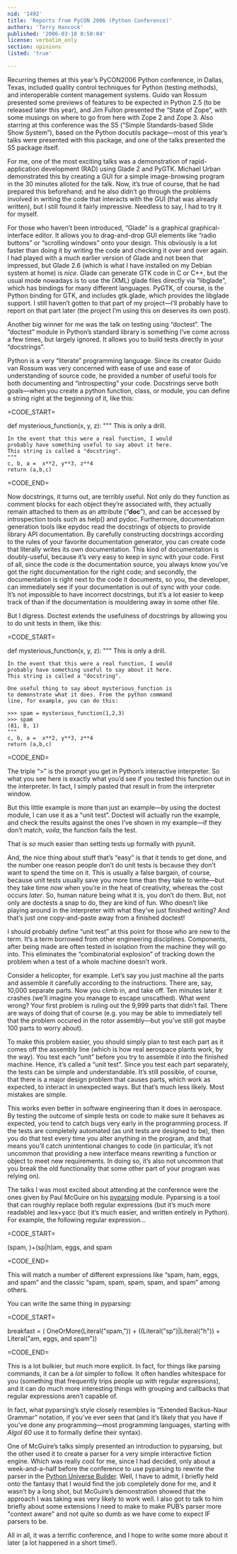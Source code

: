 ```yaml
---
nid: '1492'
title: 'Reports from PyCON 2006 (Python Conference)'
authors: 'Terry Hancock'
published: '2006-03-18 0:50:04'
license: verbatim_only
section: opinions
listed: 'true'

---
```

Recurring themes at this year’s PyCON2006 Python conference, in Dallas, Texas, included quality control techniques for Python (testing methods), and interoperable content management systems. Guido van Rossum presented some previews of features to be expected in Python 2.5 (to be released later this year), and Jim Fulton presented the “State of Zope”, with some musings on where to go from here with Zope 2 and Zope 3. Also starring at this conference was the S5 (“Simple Standards-based Slide Show System”), based on the Python docutils package—most of this year’s talks were presented with this package, and one of the talks presented the S5 package itself.

For me, one of the most exciting talks was a demonstration of rapid-application development (RAD) using Glade 2 and PyGTK. Michael Urban demonstrated this by creating a GUI for a simple image-browsing program in the 30 minutes alloted for the talk. Now, it’s true of course, that he had prepared this beforehand; and he also didn’t go through the problems involved in writing the code that interacts with the GUI (that was already written), but I still found it fairly impressive. Needless to say, I had to try it for myself.

For those who haven’t been introduced, “Glade” is a graphical graphical-interface editor. It allows you to drag-and-drop GUI elements like “radio buttons” or “scrolling windows” onto your design. This obviously is a lot faster than doing it by writing the code and checking it over and over again. I had played with a much earlier version of Glade and not been that impressed, but Glade 2.6 (which is what I have installed on my Debian system at home) is _nice_. Glade can generate GTK code in C or C++, but the usual mode nowadays is to use the (XML) glade files directly via “libglade”, which has bindings for many different languages. PyGTK, of course, is the Python binding for GTK, and includes gtk.glade, which provides the libglade support. I still haven’t gotten to that part of my project—I’ll probably have to report on that part later (the project I’m using this on deserves its own post).

Another big winner for me was the talk on testing using “doctest”. The “doctest” module in Python’s standard library is something I’ve come across a few times, but largely ignored. It allows you to build tests directly in your “docstrings”.

Python is a very “literate” programming language. Since its creator Guido van Rossum was very concerned with ease of use and ease of understanding of source code, he provided a number of useful tools for both documenting and “introspecting” your code. Docstrings serve both goals—when you create a python function, class, or module, you can define a string right at the beginning of it, like this:


=CODE_START=

def mysterious_function(x, y, z):
    """
    This is only a drill.

    In the event that this were a real function, I would
    probably have something useful to say about it here.
    This string is called a "docstring".
    """
    c, b, a =  x**2, y**3, z**4
    return (a,b,c)

=CODE_END=

Now docstrings, it turns out, are terribly useful. Not only do they function as comment blocks for each object they’re associated with, they actually remain attached to them as an attribute (“__doc__”), and can be accessed by introspection tools such as help() and pydoc. Furthermore, documentation generation tools like epydoc read the docstrings of objects to provide library API documentation. By carefully constructing docstrings according to the rules of your favorite documentation generator, you can create code that literally writes its own documentation. This kind of documentation is doubly-useful, because it’s very easy to keep in sync with your code. First of all, since the code _is_ the documentation source, you always know you’ve got the right documentation for the right code; and secondly, the documentation is right next to the code it documents, so you, the developer, can immediately see if your documentation is out of sync with your code. It’s not impossible to have incorrect docstrings, but it’s a lot easier to keep track of than if the documentation is mouldering away in some other file.

But I digress. Doctest extends the usefulness of docstrings by allowing you to do unit tests in them, like this:


=CODE_START=

def mysterious_function(x, y, z):
    """
    This is only a drill.

    In the event that this were a real function, I would
    probably have something useful to say about it here.
    This string is called a "docstring".

    One useful thing to say about mysterious_function is
    to demonstrate what it does. From the python command
    line, for example, you can do this:

    >>> spam = mysterious_function(1,2,3)
    >>> spam
    (81, 8, 1)
    """
    c, b, a =  x**2, y**3, z**4
    return (a,b,c)

=CODE_END=

The triple “>” is the prompt you get in Python’s interactive interpreter. So what you see here is exactly what you’d see if you tested this function out in the interpreter. In fact, I simply pasted that result in from the interpreter window.

But this little example is more than just an example—by using the doctest module, I can use it as a “unit test”. Doctest will actually run the example, and check the results against the ones I’ve shown in my example—if they don’t match, _voila_, the function fails the test.

That is _so_ much easier than setting tests up formally with pyunit.

And, the nice thing about stuff that’s “easy” is that it tends to get done, and the number one reason people don’t do unit tests is because they don’t want to spend the time on it. This is usually a false bargain, of course, because unit tests usually save you more time than they take to write—but they take time _now_ when you’re in the heat of creativity, whereas the cost occurs _later_. So, human nature being what it is, you don’t do them. But, not only are doctests a snap to do, they are kind of fun. Who doesn’t like playing around in the interpreter with what they’ve just finished writing? And that’s just one copy-and-paste away from a finished doctest!

I should probably define “unit test” at this point for those who are new to the term. It’s a term borrowed from other engineering disciplines. Components, after being made are often tested in isolation from the machine they will go into. This eliminates the “combinatorial explosion” of tracking down the problem when a test of a whole machine doesn’t work.

Consider a helicopter, for example. Let’s say you just machine all the parts and assemble it carefully according to the instructions. There are, say, 10,000 separate parts. Now you climb in, and take off. Ten minutes later it crashes (we’ll imagine you manage to escape unscathed). What went wrong? Your first problem is ruling out the 9,999 parts that didn’t fail. There are ways of doing that of course (e.g. you may be able to immediately tell that the problem occured in the rotor assembly—but you’ve still got maybe 100 parts to worry about).

To make this problem easier, you should simply plan to test each part as it comes off the assembly line (which is how real aerospace plants work, by the way). You test each “unit” before you try to assemble it into the finished machine. Hence, it’s called a “unit test”. Since you test each part separately, the tests can be simple and understandable. It’s still possible, of course, that there is a major design problem that causes parts, which work as expected, to interact in unexpected ways. But that’s much less likely. Most mistakes are simple.

This works even better in software engineering than it does in aerospace. By testing the outcome of simple tests on code to make sure it behaves as expected, you tend to catch bugs very early in the programming process. If the tests are completely automated (as unit tests are designed to be), then you do that test every time you alter anything in the program, and that means you’ll catch unintentional changes to code (in particular, it’s not uncommon that providing a new interface means rewriting a function or object to meet new requirements. In doing so, it’s also not uncommon that you break the old functionality that some other part of your program was relying on).

The talks I was most excited about attending at the conference were the ones given by Paul McGuire on his [pyparsing](http://pyparsing.sf.net>) module. Pyparsing is a tool that can roughly replace both regular expressions (but it’s much more readable) and lex+yacc (but it’s much easier, and written entirely in Python). For example, the following regular expression...


=CODE_START=

(spam, )+(sp|h)am, eggs, and spam

=CODE_END=

This will match a number of different expressions like “spam, ham, eggs, and spam” and the classic “spam, spam, spam, spam, and spam” among others.

You can write the same thing in pyparsing:


=CODE_START=

breakfast = ( OneOrMore(Literal("spam,")) + 
              ((Literal("sp")|Literal("h")) + Literal("am, eggs, and spam"))

=CODE_END=

This is a lot bulkier, but much more explicit. In fact, for things like parsing commands, it can be a _lot_ simpler to follow. It often handles whitespace for you (something that frequently trips people up with regular expressions), and it can do much more interesting things with grouping and callbacks that regular expressions aren’t capable of.

In fact, what pyparsing’s style closely resembles is “Extended Backus-Naur Grammar” notation, if you’ve ever seen that (and it’s likely that you have if you’ve done any programming—most programming languages, starting with _Algol 60_ use it to formally define their syntax).

One of McGuire’s talks simply presented an introduction to pyparsing, but the other used it to create a parser for a very simple interactive fiction engine. Which was really cool for me, since I had decided, only about a week-and-a-half before the conference to use pyparsing to rewrite the parser in the [Python Universe Builder](http://py-universe.sf.net). Well, I have to admit, I briefly held onto the fantasy that I would find the job completely done for me, and it wasn’t by a long shot, but McGuire’s demonstration showed that the approach I was taking was very likely to work well. I also got to talk to him briefly about some extensions I need to make to make PUB’s parser more "context aware" and not quite so dumb as we have come to expect IF parsers to be.

All in all, it was a terrific conference, and I hope to write some more about it later (a lot happened in a short time!).

